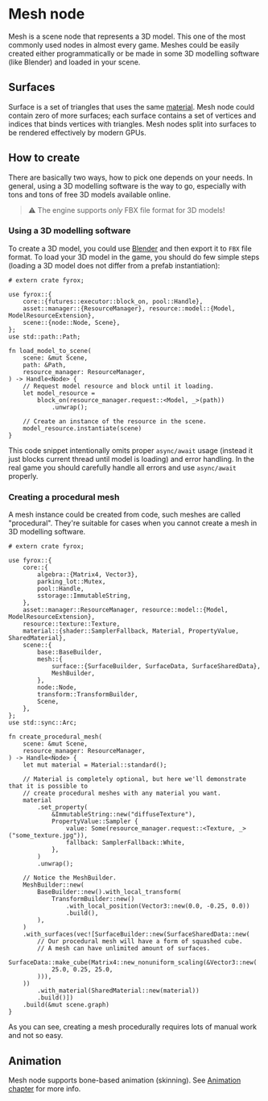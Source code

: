 # Mesh node

Mesh is a scene node that represents a 3D model. This one of the most commonly used nodes in almost every game.
Meshes could be easily created either programmatically or be made in some 3D modelling software (like Blender)
and loaded in your scene.

## Surfaces

Surface is a set of triangles that uses the same [material](../rendering/materials.md). Mesh node could contain zero of 
more surfaces; each surface contains a set of vertices and indices that binds vertices with triangles. Mesh nodes split 
into surfaces to be rendered effectively by modern GPUs.

## How to create

There are basically two ways, how to pick one depends on your needs. In general, using a 3D modelling software is
the way to go, especially with tons and tons of free 3D models available online.

> ⚠️ The engine supports _only_ FBX file format for 3D models!

### Using a 3D modelling software

To create a 3D model, you could use [Blender](https://www.blender.org/) and then export it to `FBX` file format.
To load your 3D model in the game, you should do few simple steps (loading a 3D model does not differ from a prefab 
instantiation):

```rust,no_run
# extern crate fyrox;

use fyrox::{
    core::{futures::executor::block_on, pool::Handle},
    asset::manager::{ResourceManager}, resource::model::{Model, ModelResourceExtension},
    scene::{node::Node, Scene},
};
use std::path::Path;

fn load_model_to_scene(
    scene: &mut Scene,
    path: &Path,
    resource_manager: ResourceManager,
) -> Handle<Node> {
    // Request model resource and block until it loading. 
    let model_resource =
        block_on(resource_manager.request::<Model, _>(path))
            .unwrap();

    // Create an instance of the resource in the scene. 
    model_resource.instantiate(scene)
}
```

This code snippet intentionally omits proper `async/await` usage (instead it just blocks current thread until
model is loading) and error handling. In the real game you should carefully handle all errors and use `async/await`
properly.

### Creating a procedural mesh

A mesh instance could be created from code, such meshes are called "procedural". They're suitable for cases when you
cannot create a mesh in 3D modelling software.

```rust,no_run
# extern crate fyrox;

use fyrox::{
    core::{
        algebra::{Matrix4, Vector3},
        parking_lot::Mutex,
        pool::Handle,
        sstorage::ImmutableString,
    },
    asset::manager::ResourceManager, resource::model::{Model, ModelResourceExtension},
    resource::texture::Texture,
    material::{shader::SamplerFallback, Material, PropertyValue, SharedMaterial},
    scene::{
        base::BaseBuilder,
        mesh::{
            surface::{SurfaceBuilder, SurfaceData, SurfaceSharedData},
            MeshBuilder,
        },
        node::Node,
        transform::TransformBuilder,
        Scene,
    },
};
use std::sync::Arc;

fn create_procedural_mesh(
    scene: &mut Scene,
    resource_manager: ResourceManager,
) -> Handle<Node> {
    let mut material = Material::standard();

    // Material is completely optional, but here we'll demonstrate that it is possible to
    // create procedural meshes with any material you want.
    material
        .set_property(
            &ImmutableString::new("diffuseTexture"),
            PropertyValue::Sampler {
                value: Some(resource_manager.request::<Texture, _>("some_texture.jpg")),
                fallback: SamplerFallback::White,
            },
        )
        .unwrap();

    // Notice the MeshBuilder.
    MeshBuilder::new(
        BaseBuilder::new().with_local_transform(
            TransformBuilder::new()
                .with_local_position(Vector3::new(0.0, -0.25, 0.0))
                .build(),
        ),
    )
    .with_surfaces(vec![SurfaceBuilder::new(SurfaceSharedData::new(
        // Our procedural mesh will have a form of squashed cube.
        // A mesh can have unlimited amount of surfaces.
        SurfaceData::make_cube(Matrix4::new_nonuniform_scaling(&Vector3::new(
            25.0, 0.25, 25.0,
        ))),
    ))
        .with_material(SharedMaterial::new(material))
        .build()])
    .build(&mut scene.graph)
}
```

As you can see, creating a mesh procedurally requires lots of manual work and not so easy.

## Animation

Mesh node supports bone-based animation (skinning). See [Animation chapter](./../animation/animation.md) for more info.
